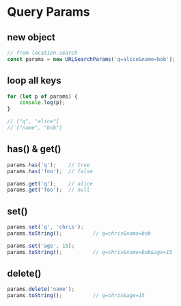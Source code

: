 # Query Params

## new object

```javascript
// from location.search
const params = new URLSearchParams('q=alice&name=bob');
```

## loop all keys

```javascript
for (let p of params) {
    console.log(p);
}

// ["q", "alice"]
// ["name", "bob"]
```

## has() & get()

```javascript
params.has('q');    // true
params.has('foo');  // false

params.get('q');    // alice
params.get('foo');  // null
```

## set()

```javascript
params.set('q', 'chris');
params.toString();          // q=chris&name=bob

params.set('age', 15);
params.toString();          // q=chris&name=bob&age=15
```

## delete()

```javascript
params.delete('name');
params.toString();          // q=chris&age=15
```
